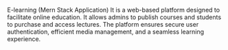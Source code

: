 E-learning (Mern Stack Application)
It is a web-based platform designed to facilitate online education. It allows admins to publish courses and students to purchase and access lectures. The platform ensures secure user authentication, efficient media management, and a seamless learning experience.
